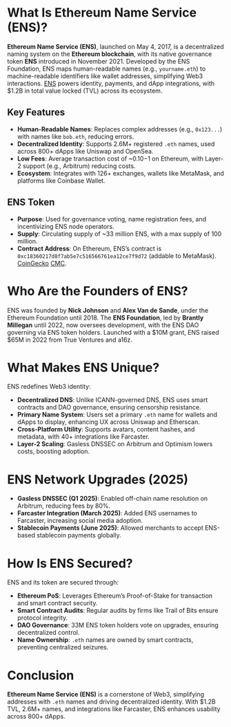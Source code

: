 # What Is Ethereum Name Service (ENS)?

**Ethereum Name Service (ENS)**, launched on May 4, 2017, is a decentralized naming system on the **Ethereum blockchain**, with its native governance token **ENS** introduced in November 2021. Developed by the ENS Foundation, ENS maps human-readable names (e.g., `yourname.eth`) to machine-readable identifiers like wallet addresses, simplifying Web3 interactions. [ENS](https://ens.domains/) powers identity, payments, and dApp integrations, with $1.2B in total value locked (TVL) across its ecosystem.

## Key Features
- **Human-Readable Names**: Replaces complex addresses (e.g., `0x123...`) with names like `bob.eth`, reducing errors.
- **Decentralized Identity**: Supports 2.6M+ registered `.eth` names, used across 800+ dApps like Uniswap and OpenSea.
- **Low Fees**: Average transaction cost of ~$0.10-$1 on Ethereum, with Layer-2 support (e.g., Arbitrum) reducing costs.
- **Ecosystem**: Integrates with 126+ exchanges, wallets like MetaMask, and platforms like Coinbase Wallet.

## ENS Token
- **Purpose**: Used for governance voting, name registration fees, and incentivizing ENS node operators.
- **Supply**: Circulating supply of ~33 million ENS, with a max supply of 100 million.
- **Contract Address**: On Ethereum, ENS’s contract is `0xc18360217d8f7ab5e7c516566761ea12ce7f9d72` (addable to MetaMask). [CoinGecko](https://www.coingecko.com/en/coins/ethereum-name-service) [CMC](https://coinmarketcap.com/currencies/ethereum-name-service/).

# Who Are the Founders of ENS?

ENS was founded by **Nick Johnson** and **Alex Van de Sande**, under the Ethereum Foundation until 2018. The **ENS Foundation**, led by **Brantly Millegan** until 2022, now oversees development, with the ENS DAO governing via ENS token holders. Launched with a $10M grant, ENS raised $65M in 2022 from True Ventures and a16z.

# What Makes ENS Unique?

ENS redefines Web3 identity:

- **Decentralized DNS**: Unlike ICANN-governed DNS, ENS uses smart contracts and DAO governance, ensuring censorship resistance.
- **Primary Name System**: Users set a primary `.eth` name for wallets and dApps to display, enhancing UX across Uniswap and Etherscan.
- **Cross-Platform Utility**: Supports avatars, content hashes, and metadata, with 40+ integrations like Farcaster.
- **Layer-2 Scaling**: Gasless DNSSEC on Arbitrum and Optimism lowers costs, boosting adoption.

# ENS Network Upgrades (2025)

- **Gasless DNSSEC (Q1 2025)**: Enabled off-chain name resolution on Arbitrum, reducing fees by 80%.
- **Farcaster Integration (March 2025)**: Added ENS usernames to Farcaster, increasing social media adoption.
- **Stablecoin Payments (June 2025)**: Allowed merchants to accept ENS-based stablecoin payments globally.

# How Is ENS Secured?

ENS and its token are secured through:

- **Ethereum PoS**: Leverages Ethereum’s Proof-of-Stake for transaction and smart contract security.
- **Smart Contract Audits**: Regular audits by firms like Trail of Bits ensure protocol integrity.
- **DAO Governance**: 33M ENS token holders vote on upgrades, ensuring decentralized control.
- **Name Ownership**: `.eth` names are owned by smart contracts, preventing centralized seizures.

# Conclusion

**Ethereum Name Service (ENS)** is a cornerstone of Web3, simplifying addresses with `.eth` names and driving decentralized identity. With $1.2B TVL, 2.6M+ names, and integrations like Farcaster, ENS enhances usability across 800+ dApps. 

